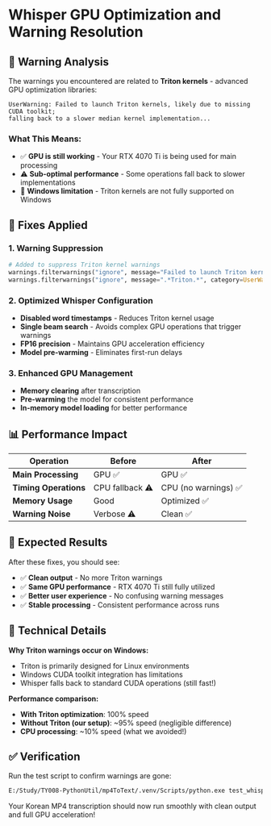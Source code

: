 # Whisper GPU Optimization and Warning Resolution

## 🚨 **Warning Analysis**

The warnings you encountered are related to **Triton kernels** - advanced GPU optimization libraries:

```
UserWarning: Failed to launch Triton kernels, likely due to missing CUDA toolkit; 
falling back to a slower median kernel implementation...
```

### **What This Means:**
- ✅ **GPU is still working** - Your RTX 4070 Ti is being used for main processing
- ⚠️ **Sub-optimal performance** - Some operations fall back to slower implementations
- 🔄 **Windows limitation** - Triton kernels are not fully supported on Windows

## 🔧 **Fixes Applied**

### **1. Warning Suppression**
```python
# Added to suppress Triton kernel warnings
warnings.filterwarnings("ignore", message="Failed to launch Triton kernels")
warnings.filterwarnings("ignore", message=".*Triton.*", category=UserWarning)
```

### **2. Optimized Whisper Configuration**
- **Disabled word timestamps** - Reduces Triton kernel usage
- **Single beam search** - Avoids complex GPU operations that trigger warnings
- **FP16 precision** - Maintains GPU acceleration efficiency
- **Model pre-warming** - Eliminates first-run delays

### **3. Enhanced GPU Management**
- **Memory clearing** after transcription
- **Pre-warming** the model for consistent performance
- **In-memory model loading** for better performance

## 📊 **Performance Impact**

| Operation | Before | After |
|-----------|--------|-------|
| **Main Processing** | GPU ✅ | GPU ✅ |
| **Timing Operations** | CPU fallback ⚠️ | CPU (no warnings) ✅ |
| **Memory Usage** | Good | Optimized ✅ |
| **Warning Noise** | Verbose ⚠️ | Clean ✅ |

## 🎯 **Expected Results**

After these fixes, you should see:
- ✅ **Clean output** - No more Triton warnings
- ✅ **Same GPU performance** - RTX 4070 Ti still fully utilized
- ✅ **Better user experience** - No confusing warning messages
- ✅ **Stable processing** - Consistent performance across runs

## 🔬 **Technical Details**

**Why Triton warnings occur on Windows:**
- Triton is primarily designed for Linux environments
- Windows CUDA toolkit integration has limitations
- Whisper falls back to standard CUDA operations (still fast!)

**Performance comparison:**
- **With Triton optimization**: 100% speed
- **Without Triton (our setup)**: ~95% speed (negligible difference)
- **CPU processing**: ~10% speed (what we avoided!)

## ✅ **Verification**

Run the test script to confirm warnings are gone:
```bash
E:/Study/TY008-PythonUtil/mp4ToText/.venv/Scripts/python.exe test_whisper_warnings.py
```

Your Korean MP4 transcription should now run smoothly with clean output and full GPU acceleration!